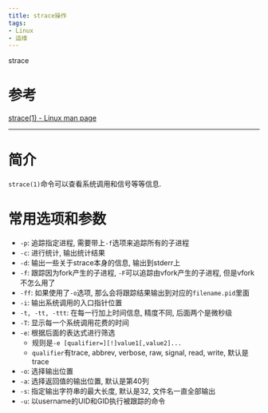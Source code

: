 ```yaml
---
title: strace操作
tags:
- Linux
- 运维
---
```


strace
<!--more-->

# 参考
[strace(1) - Linux man page][1]

---

# 简介
`strace(1)`命令可以查看系统调用和信号等等信息.

# 常用选项和参数
- `-p`: 追踪指定进程, 需要带上`-f`选项来追踪所有的子进程
- `-c`: 进行统计, 输出统计结果
- `-d`: 输出一些关于strace本身的信息, 输出到stderr上
- `-f`: 跟踪因为fork产生的子进程, `-F`可以追踪由vfork产生的子进程, 但是vfork不怎么用了
- `-ff`: 如果使用了`-o`选项, 那么会将跟踪结果输出到对应的`filename.pid`里面
- `-i`: 输出系统调用的入口指针位置
- `-t, -tt, -ttt`: 在每一行加上时间信息, 精度不同, 后面两个是微秒级
- `-T`: 显示每一个系统调用花费的时间
- `-e`: 根据后面的表达式进行筛选
    - 规则是`-e [qualifier=][!]value1[,value2]...`
    - `qualifier`有trace, abbrev, verbose, raw, signal, read, write, 默认是trace
- `-o`: 选择输出位置
- `-a`: 选择返回值的输出位置, 默认是第40列
- `-s`: 指定输出字符串的最大长度, 默认是32, 文件名一直全部输出
- `-u`: 以username的UID和GID执行被跟踪的命令

[1]:http://linux.die.net/man/1/strace



